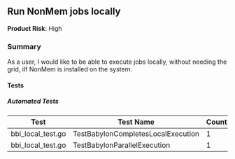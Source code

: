 ## Run NonMem jobs locally
**Product Risk**: High

### Summary
As a user, I would like to be able to execute jobs locally, without needing the grid, iIf NonMem is installed on 
the system. 

#### Tests

##### Automated Tests

Test | Test Name | Count
-----|-----------|-------
bbi_local_test.go| TestBabylonCompletesLocalExecution | 1
bbi_local_test.go| TestBabylonParallelExecution | 1
